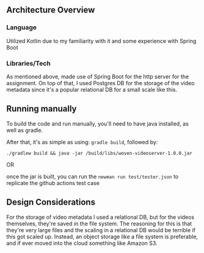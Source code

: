 ## Architecture Overview

### Language
Utilized Kotlin due to my familiarity with it and some experience with Spring Boot

### Libraries/Tech
As mentioned above, made use of Spring Boot for the http server for the assignment. On top of that, I used Postgres DB for the storage of the video metadata 
since it's a popular relational DB for a small scale like this. 

## Running manually
To build the code and run manually, you'll need to have java installed, as well as gradle. 

After that, it's as simple as using: `gradle build`, followed by:

`./gradlew build && java -jar /build/libs/woven-videoserver-1.0.0.jar`
 
OR

once the jar is built, you can run the `newman run test/tester.json` to replicate the github actions test case

## Design Considerations

For the storage of video metadata I used a relational DB, but for the videos themselves, they're saved in the file system. The reasoning for this is that
they're very large files and the scaling in a relational DB would be terrible if this got scaled up. Instead, an object storage like a file system
is preferable, and if ever moved into the cloud something like Amazon S3.

